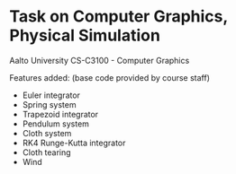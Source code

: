 # Task on Computer Graphics, Physical Simulation 

Aalto University CS-C3100 - Computer Graphics 

Features added: (base code provided by course staff)
+ Euler integrator 
+ Spring system 
+ Trapezoid integrator 
+ Pendulum system 
+ Cloth system 
+ RK4 Runge-Kutta integrator
+ Cloth tearing
+ Wind
